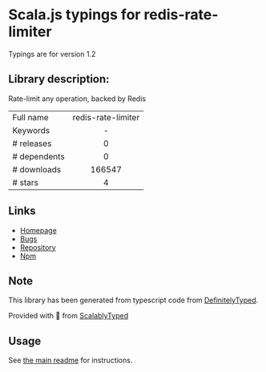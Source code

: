 
# Scala.js typings for redis-rate-limiter

Typings are for version 1.2

## Library description:
Rate-limit any operation, backed by Redis

|                    |                 |
| ------------------ | :-------------: |
| Full name          | redis-rate-limiter |
| Keywords           | - |
| # releases         | 0 |
| # dependents       | 0 |
| # downloads        | 166547 |
| # stars            | 4 |

## Links
- [Homepage](https://github.com/Tabcorp/redis-rate-limiter#readme)
- [Bugs](https://github.com/Tabcorp/redis-rate-limiter/issues)
- [Repository](https://github.com/Tabcorp/redis-rate-limiter)
- [Npm](https://www.npmjs.com/package/redis-rate-limiter)
    


## Note
This library has been generated from typescript code from [DefinitelyTyped](https://definitelytyped.org).

Provided with :purple_heart: from [ScalablyTyped](https://github.com/oyvindberg/ScalablyTyped)

## Usage
See [the main readme](../../readme.md) for instructions.


